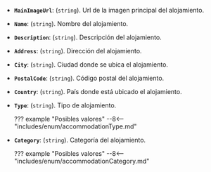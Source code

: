 ﻿
- **``MainImageUrl``**: (``string``). Url de la imagen principal del alojamiento.
- **``Name``**: (``string``). Nombre del alojamiento.
- **``Description``**: (``string``). Descripción del alojamiento.
- **``Address``**: (``string``). Dirección del alojamiento.
- **``City``**: (``string``). Ciudad donde se ubica el alojamiento.
- **``PostalCode``**: (``string``). Código postal del alojamiento.
- **``Country``**: (``string``). País donde está ubicado el alojamiento.
- **``Type``**: (``string``). Tipo de alojamiento.

    ??? example "Posibles valores"
        --8<-- "includes/enum/accommodationType.md"

- **``Category``**: (``string``). Categoría del alojamiento.

    ??? example "Posibles valores"
        --8<-- "includes/enum/accommodationCategory.md"